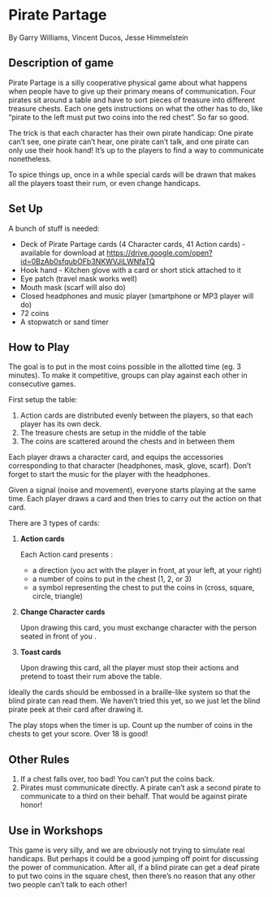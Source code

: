 # Pirate Partage

By Garry Williams, Vincent Ducos, Jesse Himmelstein

## Description of game

Pirate Partage is a silly cooperative physical game about what happens when people have to give up their primary means of communication. Four pirates sit around a table and have to sort pieces of treasure into different treasure chests. Each one gets instructions on what the other has to do, like “pirate to the left must put two coins into the red chest”. So far so good. 

The trick is that each character has their own pirate handicap:  One pirate can’t see, one pirate can’t hear, one pirate can’t talk, and one pirate can only use their hook hand! It’s up to the players to find a way to communicate nonetheless.

To spice things up, once in a while special cards will be drawn that makes all the players toast their rum, or even change handicaps.

## Set Up

A bunch of stuff is needed:

* Deck of Pirate Partage cards (4 Character cards, 41 Action cards) ­ available for download at https://drive.google.com/open?id=0BzAb0sfqubOFb3NKWVJiLWNfaTQ 
* Hook hand - Kitchen glove with a card or short stick attached to it
* Eye patch (travel mask works well)
* Mouth mask (scarf will also do) 
* Closed headphones and music player (smartphone or MP3 player will do) 
* 72 coins
* A stopwatch or sand timer 

## How to Play

The goal is to put in the most coins possible in the allotted time (eg. 3 minutes). To make it competitive, groups can play against each other in consecutive games.

First setup the table: 
1. Action cards are distributed evenly between the players, so that each player has its own deck.
2. The treasure chests are setup in the middle of the table
3. The coins are scattered around the chests and in between them

Each player draws a character card, and equips the accessories corresponding to that character (headphones, mask, glove, scarf). Don’t forget to start the music for the player with the headphones. 

Given a signal (noise and movement), everyone starts playing at the same time. Each player draws a card and then tries to carry out the action on that card.

There are 3 types of cards:
 
1. **Action cards** 

    Each Action card presents :
    * a direction (you act with the player in front, at your left, at your right)
    * a number of coins to put in the chest (1, 2, or 3)
    * a symbol representing the chest to put the coins in (cross, square, circle, triangle)

2. **Change Character cards**

    Upon drawing this card, you must exchange character with the person seated in front of you .

3. **Toast cards**
					
    Upon drawing this card, all the player must stop their actions and pretend to toast their rum above the table. 

Ideally the cards should be embossed in a braille-like system so that the blind pirate can read them. We haven’t tried this yet, so we just let the blind pirate peek at their card after drawing it.

The play stops when the timer is up. Count up the number of coins in the chests to get your score. Over 18 is good!

## Other Rules

1. If a chest falls over, too bad! You can’t put the coins back.
2. Pirates must communicate directly. A pirate can’t ask a second pirate to communicate to a third on their behalf. That would be against pirate honor!

## Use in Workshops

This game is very silly, and we are obviously not trying to simulate real handicaps. But perhaps it could be a good jumping off point for discussing the power of communication. After all, if a blind pirate can get a deaf pirate to put two coins in the square chest, then there’s no reason that any other two people can’t talk to each other! 
